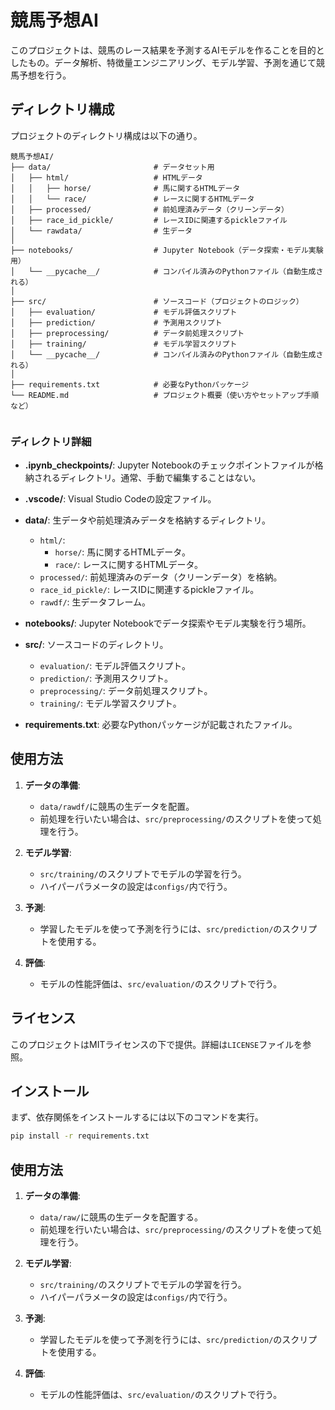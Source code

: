 # 競馬予想AI

このプロジェクトは、競馬のレース結果を予測するAIモデルを作ることを目的としたもの。データ解析、特徴量エンジニアリング、モデル学習、予測を通じて競馬予想を行う。

## ディレクトリ構成

プロジェクトのディレクトリ構成は以下の通り。

```directory
競馬予想AI/
├── data/                       # データセット用
│   ├── html/                   # HTMLデータ
│   │   ├── horse/              # 馬に関するHTMLデータ
│   │   └── race/               # レースに関するHTMLデータ
│   ├── processed/              # 前処理済みデータ（クリーンデータ）
│   ├── race_id_pickle/         # レースIDに関連するpickleファイル
│   └── rawdata/                # 生データ
│
├── notebooks/                  # Jupyter Notebook（データ探索・モデル実験用）
│   └── __pycache__/            # コンパイル済みのPythonファイル（自動生成される）
│
├── src/                        # ソースコード（プロジェクトのロジック）
│   ├── evaluation/             # モデル評価スクリプト
│   ├── prediction/             # 予測用スクリプト
│   ├── preprocessing/          # データ前処理スクリプト
│   ├── training/               # モデル学習スクリプト
│   └── __pycache__/            # コンパイル済みのPythonファイル（自動生成される）
│
├── requirements.txt            # 必要なPythonパッケージ
└── README.md                   # プロジェクト概要（使い方やセットアップ手順など）


```


### ディレクトリ詳細
- **.ipynb_checkpoints/**: Jupyter Notebookのチェックポイントファイルが格納されるディレクトリ。通常、手動で編集することはない。
- **.vscode/**: Visual Studio Codeの設定ファイル。
- **data/**: 生データや前処理済みデータを格納するディレクトリ。
  - `html/`:
    - `horse/`: 馬に関するHTMLデータ。
    - `race/`: レースに関するHTMLデータ。
  - `processed/`: 前処理済みのデータ（クリーンデータ）を格納。
  - `race_id_pickle/`: レースIDに関連するpickleファイル。
  - `rawdf/`: 生データフレーム。
  
- **notebooks/**: Jupyter Notebookでデータ探索やモデル実験を行う場所。

- **src/**: ソースコードのディレクトリ。
  - `evaluation/`: モデル評価スクリプト。
  - `prediction/`: 予測用スクリプト。
  - `preprocessing/`: データ前処理スクリプト。
  - `training/`: モデル学習スクリプト。

- **requirements.txt**: 必要なPythonパッケージが記載されたファイル。

## 使用方法

1. **データの準備**:
   - `data/rawdf/`に競馬の生データを配置。
   - 前処理を行いたい場合は、`src/preprocessing/`のスクリプトを使って処理を行う。

2. **モデル学習**:
   - `src/training/`のスクリプトでモデルの学習を行う。
   - ハイパーパラメータの設定は`configs/`内で行う。

3. **予測**:
   - 学習したモデルを使って予測を行うには、`src/prediction/`のスクリプトを使用する。

4. **評価**:
   - モデルの性能評価は、`src/evaluation/`のスクリプトで行う。

## ライセンス

このプロジェクトはMITライセンスの下で提供。詳細は`LICENSE`ファイルを参照。


## インストール

まず、依存関係をインストールするには以下のコマンドを実行。

```bash
pip install -r requirements.txt
```

## 使用方法

1. **データの準備**:
   - `data/raw/`に競馬の生データを配置する。
   - 前処理を行いたい場合は、`src/preprocessing/`のスクリプトを使って処理を行う。

2. **モデル学習**:
   - `src/training/`のスクリプトでモデルの学習を行う。
   - ハイパーパラメータの設定は`configs/`内で行う。

3. **予測**:
   - 学習したモデルを使って予測を行うには、`src/prediction/`のスクリプトを使用する。

4. **評価**:
   - モデルの性能評価は、`src/evaluation/`のスクリプトで行う。